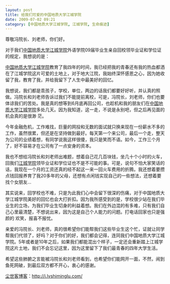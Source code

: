 ```yaml
---
layout: post
title: 给我们可爱的中国地质大学江城学院
date: 2009-07-02 09:21
category: [中国地质大学江城学院, 江城学院, 生命痕迹]
---
```

尊敬冯院长、刘老师，你们好。

对于我们<a href="http://i.lvshiminglu.com/tag/%E4%B8%AD%E5%9B%BD%E5%9C%B0%E8%B4%A8%E5%A4%A7%E5%AD%A6%E6%B1%9F%E5%9F%8E%E5%AD%A6%E9%99%A2" target="_self">中国地质大学江城学院</a>外语学院09届毕业生亲自回校领毕业证和学位证的规定，我想说的是：

<a href="../tag/%E4%B8%AD%E5%9B%BD%E5%9C%B0%E8%B4%A8%E5%A4%A7%E5%AD%A6%E6%B1%9F%E5%9F%8E%E5%AD%A6%E9%99%A2" target="_self">中国地质大学江城学院</a>教育了我四年的时间，我已经把我的青春还有我的热血都洒在了江城学院这片可爱的土地上，对于地大江院，我始终深怀感恩之心，因为她收留了我，教育了我，并给我留下了人生中最美好的回忆。

我想说，我们都是乖孩子，学校，单位，两边的话我们都要好好听，并认真的照做。冯院长和刘老师告诉过我们不能提前离校，可是，冯院长，刘老师，你们也要体谅我们的苦处。我是真的想等到6月底再回公司，也趁机和我的朋友们在<a href="../tag/%E4%B8%AD%E5%9B%BD%E5%9C%B0%E8%B4%A8%E5%A4%A7%E5%AD%A6%E6%B1%9F%E5%9F%8E%E5%AD%A6%E9%99%A2" target="_self">中国地质大学江城学院</a>多处几天。因为我知道，这一走，不说是永别吧，但之后再见面的机会真的是很渺 茫。

今年金融危机，工作难找，巨量的网投和无数的面试就只换来现在一份薪水不多的工作，虽然很累，但还是在坚持做到最好。每天第一个来公司，最后一个走，整天为公司的业绩着想，有同学说我这样很傻，我只是笑而不语。如今，工作三个月了，好不容易才在公司有了一点安身的资本。

我也不想给冯院长和刘老师出难题，想着自己花几百块钱，坐几十个小时的火车，回我们<a href="../tag/%E4%B8%AD%E5%9B%BD%E5%9C%B0%E8%B4%A8%E5%A4%A7%E5%AD%A6%E6%B1%9F%E5%9F%8E%E5%AD%A6%E9%99%A2" target="_self">江城学院</a>领毕业证和学位证也不是不可能的事。可是，说句不怕大家笑话的话，我现在一个月的工资还真的经不起这一来一回火车费用的折腾。我还想着要攒点钱回报养育了我20多年的父母，还想有点闲钱实现自己的一些想法，还想着要找个女朋友…

其实说来，回学校也不难，只是为此我们心中会留下很深的伤痛，对于中国地质大学江城学院美好的回忆也会大打折扣。因为我所感受到的是，学校很少站在我们毕业生的立场，为我们毕业生切身的利益着想。我们在外边混的有多难，只有我们自己心里最清楚，不想说出来，因为这是自己个人能力的问题。打电话回家也只是强颜的 欢笑，报喜不报忧。

亲爱的冯院长、刘老师，真的很希望你们能帮我们这些毕业生这个忙，证就让同学帮我们代领了，好吗？对于你们的好，我们都会记得，连同我们中国地质大学江城学院。5年或者是10年之后，如果我们都能混出个样子，一定还会重新踏上江城学院这片土地，我们不会忘记这里，因为这里留下了我们最青春的四年大学生活。

希望这些肺腑之言能被冯院长和刘老师看到，也希望你们能网开一面，不然，闹到鱼死网破，到最后双方都不开心，衷心的感谢。

<a href="http://i.lvshiminglu.com/">尘世客博客</a>：<a href="http://i.lvshiminglu.com/">http://i.lvshiminglu.com/</a>


